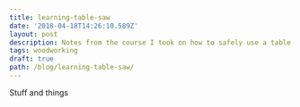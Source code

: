 ```yaml
---
title: learning-table-saw
date: '2018-04-18T14:26:10.589Z'
layout: post
description: Notes from the course I took on how to safely use a table saw.
tags: woodworking
draft: true
path: /blog/learning-table-saw/
---
```


Stuff and things
